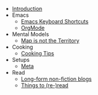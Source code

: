 - [Introduction](README.md)
- Emacs
  - [Emacs Keyboard Shortcuts](emacs/emacs-keybindings.md "Doom Emacs Keybindings")
  - [OrgMode](emacs/org-mode.md)
- Mental Models
  - [Map is not the Territory](mental-models/map-is-not-the-territory.md)
- Cooking
  - [Cooking Tips](cooking/cooking-tips.md)
- Setups
  - [Meta](setups/meta.md)
- Read
  - [Long-form non-fiction blogs](read/long-form-non-fiction-blogs.md)
  - [Things to (re-)read](read/things-to-reread.md)
